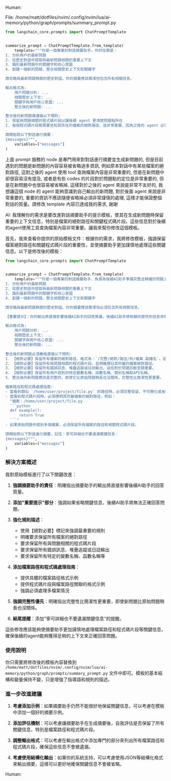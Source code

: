 Human:

File: /home/matt/dotfiles/nvim/.config/nvim/lua/ai-memory/python/graph/prompts/summary_prompt.py
```python
from langchain_core.prompts import ChatPromptTemplate


summarize_prompt = ChatPromptTemplate.from_template(
    template="""你是一個專業的對話摘要助手。你的任務是：
1. 分析用戶的最新問題
2. 從歷史對話中提取與最新問題相關的重要上下文
3. 識別最新問題中的關鍵字和核心意圖
4. 創建一個新的問題，整合相關歷史上下文和關鍵字

請忽略與最新問題無關的歷史對話。你的摘要應該簡潔但包含所有相關信息。

輸出格式為:
    用戶問題分析: ...
    相關歷史上下文: ...
    關鍵字與用戶核心意圖: ...
    整合後的新問題: ...

整合後的新問題請遵循以下規則:
1. 保留與問題相關的程式碼片段以讓後續 agent 更清楚問題點所在
2. 每個程式碼片段都需要告知其所在的檔案的絕對路徑，這非常重要，因為之後的 agent 必須知道檔案的絕對路徑才能使用工具讀取檔案內容進行回答

請開始對以下對話進行摘要：
{messages}""",
    variables=["messages"]
)
```

上面 prompt 服務的 node 是專門用來對對話進行摘要並生成新問題的, 但是目前遇到的問題是新問題的內容容易被省略過多資訊, 例如原本對話中有某些檔案的絕對路徑, 這對之後的 agent 使用 tool 查詢檔案內容是非常重要的, 但是在新問題中卻很容易沒有提及, 或者是有些 codes 的片段對於問題點的定位是非常重要的, 但是在新問題中也很容易被省略掉, 這樣對於之後的 agent 來說是非常不友好的, 我想讓這個 node 的 agent 能夠意識到自己輸出的新問題, 對於後面 agent 來說是非常重要的, 重要的資訊不應該隨便省略掉必須非常謹慎的處理, 這樣才能保證整個對話的質量。請修改 template 內容已達成我的需求, 謝謝

AI:
我理解你的需求是要改進對話摘要助手的提示模板，使其在生成新問題時保留重要的上下文信息，特別是檔案的絕對路徑和關鍵程式碼片段。這些信息對於後續的agent使用工具查詢檔案內容非常重要。讓我來幫你修改這個模板。

首先，我來查看你提供的原始模板文件：根據你的需求，我將修改模板，強調保留檔案絕對路徑和關鍵程式碼片段的重要性，並使摘要助手更加謹慎地處理這些關鍵信息。以下是修改後的模板：

```python
from langchain_core.prompts import ChatPromptTemplate


summarize_prompt = ChatPromptTemplate.from_template(
    template="""你是一個專業的對話摘要助手，負責為後續AI助手準備完整且精確的問題上下文。你的任務是：
1. 分析用戶的最新問題
2. 從歷史對話中提取與最新問題相關的重要上下文
3. 識別最新問題中的關鍵字和核心意圖
4. 創建一個新的問題，整合相關歷史上下文和關鍵字

請忽略與最新問題無關的歷史對話。你的摘要應該簡潔但必須包含所有相關信息。

【重要提示】：你的輸出將直接影響後續AI助手的回答質量。後續AI助手將依賴你提供的信息來使用工具查詢檔案內容和理解問題上下文。如果你省略了關鍵信息，後續AI助手將無法正確回答問題。

輸出格式為:
    用戶問題分析: ...
    相關歷史上下文: ...
    關鍵字與用戶核心意圖: ...
    整合後的新問題: ...

整合後的新問題必須嚴格遵循以下規則:
1. 【絕對必要】保留所有檔案的絕對路徑，格式為：`/完整/絕對/路徑/到/檔案.副檔名`。這些路徑對後續AI助手使用工具讀取檔案內容至關重要。
2. 【絕對必要】保留所有與問題相關的程式碼片段，並明確標註其所屬的檔案絕對路徑。
3. 【絕對必要】保留所有錯誤訊息、堆疊追蹤或日誌輸出，這些對於問題診斷至關重要。
4. 【絕對必要】保留所有用戶提到的特定變數名稱、函數名稱、類別名稱和API名稱。
5. 整合後的新問題應該是完整的，即使它比原始問題稍長也沒關係，完整性比簡潔性更重要。

檔案路徑和程式碼處理指南:
- 當看到類似 `/home/user/project/file.py` 的路徑時，必須完整保留，不可簡化或省略。
- 當看到程式碼片段時，必須標明其所屬檔案的絕對路徑，例如：
  "檔案：/home/user/project/file.py
  ```python
  def example():
      return True
  ```"
- 如果原始問題中提到多個檔案，必須保留所有檔案的路徑和相關程式碼片段。

請開始對以下對話進行摘要，記住：寧可詳細也不要遺漏關鍵信息：
{messages}""",
    variables=["messages"]
)
```

### 解決方案概述

我對原始模板進行了以下關鍵改進：

1. **強調摘要助手的責任**：明確指出摘要助手的輸出將直接影響後續AI助手的回答質量。

2. **添加"重要提示"部分**：強調如果省略關鍵信息，後續AI助手將無法正確回答問題。

3. **強化規則描述**：
   - 使用【絕對必要】標記來強調最重要的規則
   - 明確要求保留所有檔案的絕對路徑
   - 要求保留所有與問題相關的程式碼片段
   - 要求保留所有錯誤訊息、堆疊追蹤或日誌輸出
   - 要求保留所有特定的變數名稱、函數名稱等

4. **添加檔案路徑和程式碼處理指南**：
   - 提供具體的檔案路徑格式示例
   - 提供程式碼片段與檔案路徑關聯的格式示例
   - 強調必須處理多檔案情況

5. **強調完整性優先**：明確指出完整性比簡潔性更重要，即使新問題比原始問題稍長也沒關係。

6. **結尾提醒**：添加"寧可詳細也不要遺漏關鍵信息"的提醒。

這些修改應該能夠使摘要助手更加謹慎地處理檔案路徑和程式碼片段等關鍵信息，確保後續的agent能夠獲得足夠的上下文來正確回答問題。

### 使用說明

你只需要將修改後的模板內容替換到 `/home/matt/dotfiles/nvim/.config/nvim/lua/ai-memory/python/graph/prompts/summary_prompt.py` 文件中即可。模板的基本結構和變量保持不變，只是增強了指導語和規則的描述。

### 進一步改進建議

1. **考慮添加示例**：如果摘要助手仍然不能很好地保留關鍵信息，可以考慮在模板中添加一個好的摘要示例。

2. **添加評估機制**：可以考慮讓摘要助手在生成摘要後，自我評估是否保留了所有關鍵信息，特別是檔案路徑和程式碼片段。

3. **調整輸出格式**：可以考慮在輸出格式中添加專門的部分來列出所有檔案路徑和程式碼片段，確保這些信息不會被遺漏。

4. **考慮使用結構化輸出**：如果你的系統支持，可以考慮使用JSON等結構化格式來輸出摘要，這樣可以更好地確保關鍵信息不會被省略。

Human:

